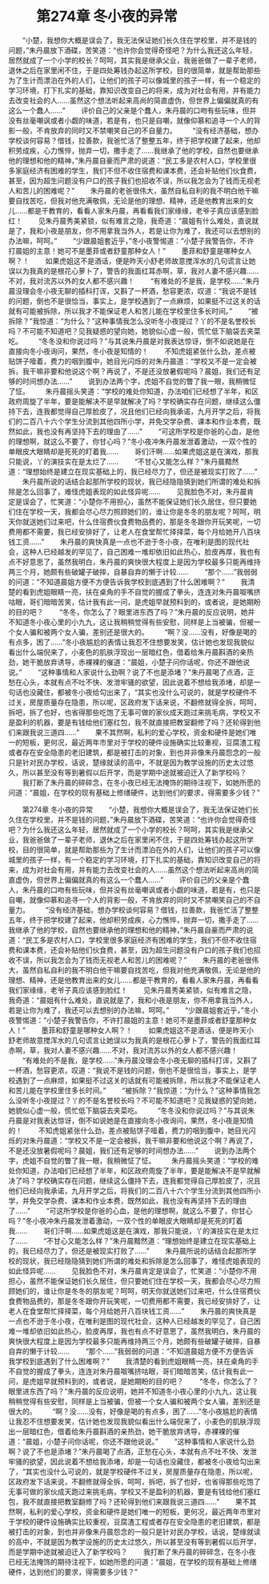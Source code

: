 # 　　第274章 冬小夜的异常
　　“小楚，我想你大概是误会了，我无法保证她们长久住在学校里，并不是钱的问题，”朱丹晨放下酒碟，苦笑道：“也许你会觉得奇怪吧？为什么我还这么年轻，居然就成了一个小学的校长？呵呵，其实我是继承父业，我爸爸做了一辈子老师，退休之后在家里闲不住，于是四处筹钱办起这所学校，目的很简单，就是帮助那些为了生计而漂泊在外的人们，让他们的孩子可以像城里的孩子一样，有一个稳定的学习环境，打下扎实的基础，靠知识改变自己的将来，成为对社会有用，并有能力去改变社会的人……虽然这个想法听起来高尚的简直虚伪，但世界上偏偏就真的有这么一个蠢人……”
　　评价自己的父亲是个蠢人，朱丹晨的口吻有些玩味，但并没有丝毫嘲讽或者小觑的味道，若是有，也只是自嘲，就像仰慕和追寻一个人的背影一般，不肯放弃的同时又不禁嘲笑自己的不自量力。
　　“没有经济基础，想办学校谈何容易？借钱，拉善款，我爸忙活了整整五年，终于把学校建了起来，他却积劳成疾，心力憔悴，抛弃一切，撒手走了……我继承了他的学校，自然也要继承他的理想和他的精神，”朱丹晨自豪而严肃的说道：“民工多是农村人口，学校里很多家庭经济有困难的学生，我们不但不收住宿费和课本费，还会补贴他们伙食费，甚至，因为超生问题没有户口的孩子我们也招收不误，所以我怎会为了钱而无视老人和苦儿的困难呢？”
　　朱丹晨的老爸很伟大，虽然自私自利的我不明白他干嘛要自找苦吃，但我对他充满敬佩，无论是他的理想、精神，还是他教育出来的女儿……都是干教育的，看看人家朱丹晨，再看看我们家缘缘，老爷子真应该感到脸红！
　　见朱丹晨秀美紧锁，似有难言之隐，我奇道：“晨姐有什么难处，直说就是了，我和小夜是朋友，你不用拿我当外人，若是让你为难了，我还可以去想别的办法嘛，呵呵。”
　　“少跟晨姐套近乎，”冬小夜警惕道：“小楚子我警告你，不许打晨姐的主意！她可不是墨菲或者舒童那种女人！”
　　墨菲和舒童是哪种女人啊？！
　　如果虎姐这不是酒话，便是昨天小舒老师故意搅浑水的几句谎言让她误以为我真的是根花心萝卜了，警告的我面红耳赤啊，草，我对人妻不感兴趣……不对，我对流苏以外的女人都不感兴趣！
　　“有难处的不是我，是学校……”朱丹晨没理会冬小夜无聊的插科打诨，又斟了一杯酒，愁容更浓，叹道：“我说不是钱的问题，倒也不是很恰当，事实上，是学校遇到了一点麻烦，如果挺不过这关的话就有可能被拆除，所以我才不能保证老人和苦儿能在学校里住多长时间。”
　　“被拆除？”我惊道：“为什么？”这种事情我怎么没听冬小夜提过？丫的不是名誉校长吗？不可能不知道吧？见我疑惑的望向她，她貌似心虚一般，慌忙低下脑袋去夹菜吃。
　　“冬冬没和你说过吗？”与其说朱丹晨是对我表达惊讶，倒不如说她是在直接向冬小夜询问，果然，冬小夜是知情的！
　　不知虎姐紧张什么劲，差点被贴饼子噎着，费力的咽到腹中，她目光闪烁的对朱丹晨道：“学校又不是一定会被拆，我干嘛非要和他说这个啊？再说了，不是还没放暑假呢吗？晨姐，我们还有足够的时间想办法……”
　　说到办法两个字，虎姐不自觉的瞥了我一眼，我稍微怔了怔。
　　朱丹晨摇头笑道：“学校的难处你知道，办法咱们已经想了半年，和区政府周旋了半年，要是能解决不是早就解决了吗？学校确实存在问题，继续这么僵持下去，连我都觉得自己厚脸皮了，况且他们已经向我承诺，九月开学之后，将我们的二百八十六个学生分流到其他四所小学，并免交学杂费、课本和作业本费，既然如此，我也没有再坚持下去的理由了……”
　　“可这所学校是你爸的心血，是他的理想啊，就这么不要了，你甘心吗？”冬小夜冲朱丹晨发泄着激动，一双个性的单眼皮大眼睛却是死死的盯着我……
　　哥们汗啊……如果虎姐这是在演戏，那我只能说，丫的演技实在是太烂了……
　　“不甘心又能怎么样？”朱丹晨黯然道：“理想始终是建立在现实基础上的，我已经尽力了，但还是被现实打败了……”
　　朱丹晨所说的话结合起那所学校的现状，我已经隐隐猜到她们所谓的难处和拆除是怎么回事了，难怪虎姐表现的如此怪异呢……
　　见我脸色不对，朱丹晨肯定是误会了，忙笑道：“小楚你不用担心，虽然不能保证她们长久居住，但只要她们住在学校一天，我都会尽心尽力照顾她们的，谁让你是冬冬的朋友呢？呵呵，明天你就送她们过来吧，什么住宿费伙食费物品费的，那是冬冬跟你开玩笑呢，一切费用都不需要，我已经安排好了，让老人在食堂帮忙择择菜，每个月给她开八百块钱工资……”
　　朱丹晨的爽快真是一点也不逊于冬小夜，在唯利是图的现代社会，这种人已经越发的罕见了，自己困难一堆却依旧如此热心，脸皮再厚，我也有点不好意思了，虽然我明白，朱丹晨的爽快很大程度上是因为学校最多只能再维持两三个月，她颇有些破罐子破摔，自暴自弃的懒于计较……
　　“那个……”我弱弱的问道：“不知道晨姐方便不方便告诉我学校到底遇到了什么困难啊？”
　　我清楚的看到虎姐眼睛一亮，扶在桌角的手不自觉的握成了拳头，连连对朱丹晨呶嘴挤咕眼，哥们暗暗苦笑，估计我有此一问，是虎姐早就预料到的，或者说，是她期盼的目的吧？
　　“冬冬，你怎么了？眼里进东西了吗？”朱丹晨的反应说明，她并不知道冬小夜心里的小九九，这让我稍稍觉得有些安慰，同样是上当被骗，但被一个女人骗和被两个女人骗，差别还是很大的。
　　“啊？没……没有，好像是喝的有点多，困了……”冬小夜尴尬的表情让我忍不住想要发笑，估计她也发现我貌似看出什么端倪来了，小麦色的肌肤浮现出一层暗红色，借着给朱丹晨斟酒的亲热劲，她干脆放弃诱导，赤裸裸的催道：“晨姐，小楚子问你话呢，你还不跟他说说。”
　　“这种事情和人家说什么劲啊？说了不也是添堵？”朱丹晨喝了点酒，正愁在心头，本就有点不吐不快、发泄牢骚的欲望，因此说着不想给我添堵，却是一句话也没藏住，都被冬小夜给勾出来了，“其实也没什么可说的，就是学校硬件不过关，房屋质量存在隐患，所以呢，区政府发下话来说，不翻修就得全拆，呵呵，拆吧，拆了也好，也省得那些吃饱了无事可做的家伙成天跑过来挑毛病，学校又不是盈利的机器，要是有钱给他们塞红包，我不就直接把教室翻修了吗？还轮得到他们来跟我说三道四……”
　　果不其然啊，私利的爱心学校，资金和硬件是她们唯一的短板，更何况，最近两年市里对于学校的硬件设施确实比较重视，豆腐渣工程或者存在安全隐患的老旧建筑，都是被打击的对象，到也并非像朱丹晨怨念的一般只是针对民办学校，话说，楚缘就读的高中，不就是因为教学设施的历史太过悠久，所以甚至没有等到暑假以后开学，而是学期中途就被迫迁入了新学校吗？
　　我打断了朱丹晨的碎碎念，在冬小夜已经无法掩饰的期待注视下，如她所愿的问道：“晨姐，在学校的现有基础上修缮硬件，达到他们的要求，得需要多少钱？”

　　第274章 冬小夜的异常
　　“小楚，我想你大概是误会了，我无法保证她们长久住在学校里，并不是钱的问题，”朱丹晨放下酒碟，苦笑道：“也许你会觉得奇怪吧？为什么我还这么年轻，居然就成了一个小学的校长？呵呵，其实我是继承父业，我爸爸做了一辈子老师，退休之后在家里闲不住，于是四处筹钱办起这所学校，目的很简单，就是帮助那些为了生计而漂泊在外的人们，让他们的孩子可以像城里的孩子一样，有一个稳定的学习环境，打下扎实的基础，靠知识改变自己的将来，成为对社会有用，并有能力去改变社会的人……虽然这个想法听起来高尚的简直虚伪，但世界上偏偏就真的有这么一个蠢人……”
　　评价自己的父亲是个蠢人，朱丹晨的口吻有些玩味，但并没有丝毫嘲讽或者小觑的味道，若是有，也只是自嘲，就像仰慕和追寻一个人的背影一般，不肯放弃的同时又不禁嘲笑自己的不自量力。
　　“没有经济基础，想办学校谈何容易？借钱，拉善款，我爸忙活了整整五年，终于把学校建了起来，他却积劳成疾，心力憔悴，抛弃一切，撒手走了……我继承了他的学校，自然也要继承他的理想和他的精神，”朱丹晨自豪而严肃的说道：“民工多是农村人口，学校里很多家庭经济有困难的学生，我们不但不收住宿费和课本费，还会补贴他们伙食费，甚至，因为超生问题没有户口的孩子我们也招收不误，所以我怎会为了钱而无视老人和苦儿的困难呢？”
　　朱丹晨的老爸很伟大，虽然自私自利的我不明白他干嘛要自找苦吃，但我对他充满敬佩，无论是他的理想、精神，还是他教育出来的女儿……都是干教育的，看看人家朱丹晨，再看看我们家缘缘，老爷子真应该感到脸红！
　　见朱丹晨秀美紧锁，似有难言之隐，我奇道：“晨姐有什么难处，直说就是了，我和小夜是朋友，你不用拿我当外人，若是让你为难了，我还可以去想别的办法嘛，呵呵。”
　　“少跟晨姐套近乎，”冬小夜警惕道：“小楚子我警告你，不许打晨姐的主意！她可不是墨菲或者舒童那种女人！”
　　墨菲和舒童是哪种女人啊？！
　　如果虎姐这不是酒话，便是昨天小舒老师故意搅浑水的几句谎言让她误以为我真的是根花心萝卜了，警告的我面红耳赤啊，草，我对人妻不感兴趣……不对，我对流苏以外的女人都不感兴趣！
　　“有难处的不是我，是学校……”朱丹晨没理会冬小夜无聊的插科打诨，又斟了一杯酒，愁容更浓，叹道：“我说不是钱的问题，倒也不是很恰当，事实上，是学校遇到了一点麻烦，如果挺不过这关的话就有可能被拆除，所以我才不能保证老人和苦儿能在学校里住多长时间。”
　　“被拆除？”我惊道：“为什么？”这种事情我怎么没听冬小夜提过？丫的不是名誉校长吗？不可能不知道吧？见我疑惑的望向她，她貌似心虚一般，慌忙低下脑袋去夹菜吃。
　　“冬冬没和你说过吗？”与其说朱丹晨是对我表达惊讶，倒不如说她是在直接向冬小夜询问，果然，冬小夜是知情的！
　　不知虎姐紧张什么劲，差点被贴饼子噎着，费力的咽到腹中，她目光闪烁的对朱丹晨道：“学校又不是一定会被拆，我干嘛非要和他说这个啊？再说了，不是还没放暑假呢吗？晨姐，我们还有足够的时间想办法……”
　　说到办法两个字，虎姐不自觉的瞥了我一眼，我稍微怔了怔。
　　朱丹晨摇头笑道：“学校的难处你知道，办法咱们已经想了半年，和区政府周旋了半年，要是能解决不是早就解决了吗？学校确实存在问题，继续这么僵持下去，连我都觉得自己厚脸皮了，况且他们已经向我承诺，九月开学之后，将我们的二百八十六个学生分流到其他四所小学，并免交学杂费、课本和作业本费，既然如此，我也没有再坚持下去的理由了……”
　　“可这所学校是你爸的心血，是他的理想啊，就这么不要了，你甘心吗？”冬小夜冲朱丹晨发泄着激动，一双个性的单眼皮大眼睛却是死死的盯着我……
　　哥们汗啊……如果虎姐这是在演戏，那我只能说，丫的演技实在是太烂了……
　　“不甘心又能怎么样？”朱丹晨黯然道：“理想始终是建立在现实基础上的，我已经尽力了，但还是被现实打败了……”
　　朱丹晨所说的话结合起那所学校的现状，我已经隐隐猜到她们所谓的难处和拆除是怎么回事了，难怪虎姐表现的如此怪异呢……
　　见我脸色不对，朱丹晨肯定是误会了，忙笑道：“小楚你不用担心，虽然不能保证她们长久居住，但只要她们住在学校一天，我都会尽心尽力照顾她们的，谁让你是冬冬的朋友呢？呵呵，明天你就送她们过来吧，什么住宿费伙食费物品费的，那是冬冬跟你开玩笑呢，一切费用都不需要，我已经安排好了，让老人在食堂帮忙择择菜，每个月给她开八百块钱工资……”
　　朱丹晨的爽快真是一点也不逊于冬小夜，在唯利是图的现代社会，这种人已经越发的罕见了，自己困难一堆却依旧如此热心，脸皮再厚，我也有点不好意思了，虽然我明白，朱丹晨的爽快很大程度上是因为学校最多只能再维持两三个月，她颇有些破罐子破摔，自暴自弃的懒于计较……
　　“那个……”我弱弱的问道：“不知道晨姐方便不方便告诉我学校到底遇到了什么困难啊？”
　　我清楚的看到虎姐眼睛一亮，扶在桌角的手不自觉的握成了拳头，连连对朱丹晨呶嘴挤咕眼，哥们暗暗苦笑，估计我有此一问，是虎姐早就预料到的，或者说，是她期盼的目的吧？
　　“冬冬，你怎么了？眼里进东西了吗？”朱丹晨的反应说明，她并不知道冬小夜心里的小九九，这让我稍稍觉得有些安慰，同样是上当被骗，但被一个女人骗和被两个女人骗，差别还是很大的。
　　“啊？没……没有，好像是喝的有点多，困了……”冬小夜尴尬的表情让我忍不住想要发笑，估计她也发现我貌似看出什么端倪来了，小麦色的肌肤浮现出一层暗红色，借着给朱丹晨斟酒的亲热劲，她干脆放弃诱导，赤裸裸的催道：“晨姐，小楚子问你话呢，你还不跟他说说。”
　　“这种事情和人家说什么劲啊？说了不也是添堵？”朱丹晨喝了点酒，正愁在心头，本就有点不吐不快、发泄牢骚的欲望，因此说着不想给我添堵，却是一句话也没藏住，都被冬小夜给勾出来了，“其实也没什么可说的，就是学校硬件不过关，房屋质量存在隐患，所以呢，区政府发下话来说，不翻修就得全拆，呵呵，拆吧，拆了也好，也省得那些吃饱了无事可做的家伙成天跑过来挑毛病，学校又不是盈利的机器，要是有钱给他们塞红包，我不就直接把教室翻修了吗？还轮得到他们来跟我说三道四……”
　　果不其然啊，私利的爱心学校，资金和硬件是她们唯一的短板，更何况，最近两年市里对于学校的硬件设施确实比较重视，豆腐渣工程或者存在安全隐患的老旧建筑，都是被打击的对象，到也并非像朱丹晨怨念的一般只是针对民办学校，话说，楚缘就读的高中，不就是因为教学设施的历史太过悠久，所以甚至没有等到暑假以后开学，而是学期中途就被迫迁入了新学校吗？
　　我打断了朱丹晨的碎碎念，在冬小夜已经无法掩饰的期待注视下，如她所愿的问道：“晨姐，在学校的现有基础上修缮硬件，达到他们的要求，得需要多少钱？”
